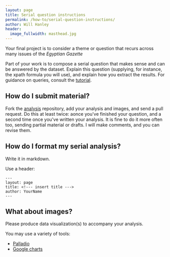 ```yaml
---
layout: page
title: Serial question instructions
permalink: /how-to/serial-question-instructions/
author: Will Hanley
header:
  image_fullwidth: masthead.jpg
---
```

Your final project is to consider a theme or question that recurs across many issues of the *Egyptian Gazette*

Part of your work is to compose a serial question that makes sense and can be answered by the dataset. Explain this question (supplying, for instance, the xpath formula you will use), and explain how you extract the results. For guidance on queries, consult the [tutorial](how-to/query-instructions).

## How do I submit material?

Fork the [analysis](https://github.com/dig-eg-gaz/analysis) repository, add your analysis and images, and send a pull request. Do this at least twice: aonce you've finished your question, and a second time once you've written your analysis. It is fine to do it more often too, sending partial material or drafts. I will make comments, and you can revise them.

## How do I format my serial analysis?

Write it in markdown.

Use a header:

```
---
layout: page
title: <!--- insert title --->
author: YourName
---
```

## What about images?

Please produce data visualization(s) to accompany your analysis.

You may use a variety of tools:

- [Palladio](http://hdlab.stanford.edu/palladio/)
- [Google charts](https://developers.google.com/chart/)
